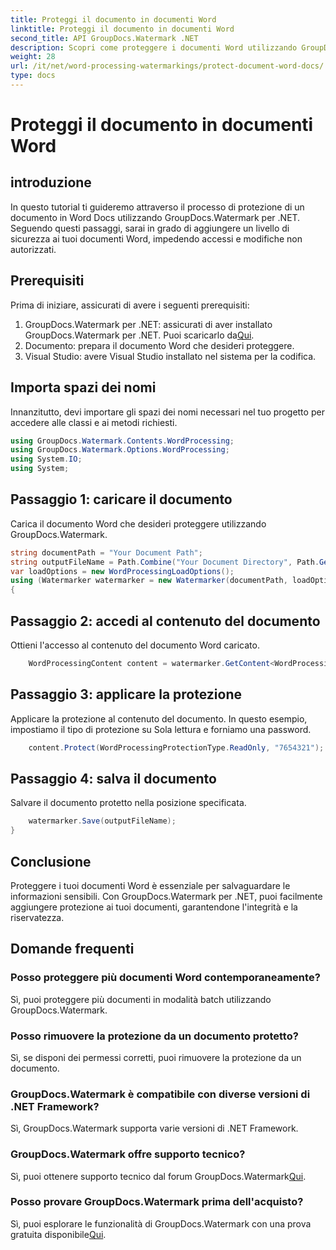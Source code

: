 ```yaml
---
title: Proteggi il documento in documenti Word
linktitle: Proteggi il documento in documenti Word
second_title: API GroupDocs.Watermark .NET
description: Scopri come proteggere i documenti Word utilizzando GroupDocs.Watermark per .NET. Segui il nostro tutorial passo passo per aggiungere sicurezza ai tuoi documenti senza sforzo.
weight: 28
url: /it/net/word-processing-watermarkings/protect-document-word-docs/
type: docs
---
```

# Proteggi il documento in documenti Word

## introduzione
In questo tutorial ti guideremo attraverso il processo di protezione di un documento in Word Docs utilizzando GroupDocs.Watermark per .NET. Seguendo questi passaggi, sarai in grado di aggiungere un livello di sicurezza ai tuoi documenti Word, impedendo accessi e modifiche non autorizzati.
## Prerequisiti
Prima di iniziare, assicurati di avere i seguenti prerequisiti:
1.  GroupDocs.Watermark per .NET: assicurati di aver installato GroupDocs.Watermark per .NET. Puoi scaricarlo da[Qui](https://releases.groupdocs.com/Watermark/net/).
2. Documento: prepara il documento Word che desideri proteggere.
3. Visual Studio: avere Visual Studio installato nel sistema per la codifica.

## Importa spazi dei nomi
Innanzitutto, devi importare gli spazi dei nomi necessari nel tuo progetto per accedere alle classi e ai metodi richiesti.
```csharp
using GroupDocs.Watermark.Contents.WordProcessing;
using GroupDocs.Watermark.Options.WordProcessing;
using System.IO;
using System;
```
## Passaggio 1: caricare il documento
Carica il documento Word che desideri proteggere utilizzando GroupDocs.Watermark.
```csharp
string documentPath = "Your Document Path";
string outputFileName = Path.Combine("Your Document Directory", Path.GetFileName(documentPath));
var loadOptions = new WordProcessingLoadOptions();
using (Watermarker watermarker = new Watermarker(documentPath, loadOptions))
{
```
## Passaggio 2: accedi al contenuto del documento
Ottieni l'accesso al contenuto del documento Word caricato.
```csharp
    WordProcessingContent content = watermarker.GetContent<WordProcessingContent>();
```
## Passaggio 3: applicare la protezione
Applicare la protezione al contenuto del documento. In questo esempio, impostiamo il tipo di protezione su Sola lettura e forniamo una password.
```csharp
    content.Protect(WordProcessingProtectionType.ReadOnly, "7654321");
```
## Passaggio 4: salva il documento
Salvare il documento protetto nella posizione specificata.
```csharp
    watermarker.Save(outputFileName);
}
```

## Conclusione
Proteggere i tuoi documenti Word è essenziale per salvaguardare le informazioni sensibili. Con GroupDocs.Watermark per .NET, puoi facilmente aggiungere protezione ai tuoi documenti, garantendone l'integrità e la riservatezza.
## Domande frequenti
### Posso proteggere più documenti Word contemporaneamente?
Sì, puoi proteggere più documenti in modalità batch utilizzando GroupDocs.Watermark.
### Posso rimuovere la protezione da un documento protetto?
Sì, se disponi dei permessi corretti, puoi rimuovere la protezione da un documento.
### GroupDocs.Watermark è compatibile con diverse versioni di .NET Framework?
Sì, GroupDocs.Watermark supporta varie versioni di .NET Framework.
### GroupDocs.Watermark offre supporto tecnico?
 Sì, puoi ottenere supporto tecnico dal forum GroupDocs.Watermark[Qui](https://forum.groupdocs.com/c/watermark/19).
### Posso provare GroupDocs.Watermark prima dell'acquisto?
 Sì, puoi esplorare le funzionalità di GroupDocs.Watermark con una prova gratuita disponibile[Qui](https://releases.groupdocs.com/).
